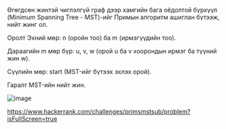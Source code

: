 Өгөгдсөн жинтэй чиглэлгүй граф дээр хамгийн бага оёдолтой бүрхүүл (Minimum Spanning Tree - MST)-ийг Примын алгоритм ашиглан бүтээж, нийт жинг ол.

Оролт
Эхний мөр: n (оройн тоо) ба m (ирмэгүүдийн тоо).

Дараагийн m мөр бүр: u, v, w (орой u ба v хоорондын ирмэг ба түүний жин w).

Сүүлийн мөр: start (MST-ийг бүтээх эхлэх орой).

Гаралт
MST-ийн нийт жин.



![image](https://github.com/user-attachments/assets/90980a64-dd2c-4e10-b3d3-339524893cc8)

https://www.hackerrank.com/challenges/primsmstsub/problem?isFullScreen=true
